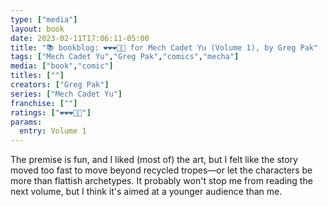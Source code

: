 ```yaml
---
type: ["media"]
layout: book
date: 2023-02-11T17:06:11-05:00
title: "📚 bookblog: ❤️❤️❤️🖤🖤 for Mech Cadet Yu (Volume 1), by Greg Pak"
tags: ["Mech Cadet Yu","Greg Pak","comics","mecha"]
media: ["book","comic"]
titles: [""]
creators: ["Greg Pak"]
series: ["Mech Cadet Yu"]
franchise: [""]
ratings: ["❤️❤️❤️🖤🖤"]
params:
  entry: Volume 1
---
```

The premise is fun, and I liked (most of) the art, but I felt like the story moved too fast to move beyond recycled tropes—or let the characters be more than flattish archetypes. It probably won't stop me from reading the next volume, but I think it's aimed at a younger audience than me.
